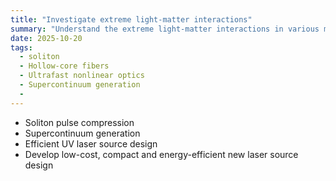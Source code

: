 ```yaml
---
title: "Investigate extreme light-matter interactions"
summary: "Understand the extreme light-matter interactions in various medium."
date: 2025-10-20
tags:
  - soliton
  - Hollow-core fibers
  - Ultrafast nonlinear optics
  - Supercontinuum generation
  - 
---
```


- Soliton pulse compression
- Supercontinuum generation
- Efficient UV laser source design
- Develop low-cost, compact and energy-efficient new laser source design


